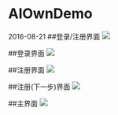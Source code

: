 # AIOwnDemo
2016-08-21
##登录/注册界面
![](https://github.com/angcyo/AIOwnDemo/blob/master/screenshot/76EF5E9F-1C81-4182-8739-1380D8B7E80E.png)

##登录界面
![](https://github.com/angcyo/AIOwnDemo/blob/master/screenshot/856F3C37-65D3-43E9-B553-86F50F62B9F6.png)

##注册界面
![](https://github.com/angcyo/AIOwnDemo/blob/master/screenshot/D5FA7C64-2BDF-4059-B1D7-E705D110A448.png)

##注册(下一步)界面
![](https://github.com/angcyo/AIOwnDemo/blob/master/screenshot/ECC2ED63-0037-40BA-ABF7-1713717A4C9A.png)


##主界面
![](https://github.com/angcyo/AIOwnDemo/blob/master/screenshot/14020FE8-50D4-412D-9BF1-76C9C6BC77B6.png)


